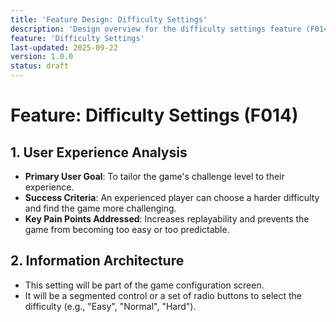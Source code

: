 ```yaml
---
title: 'Feature Design: Difficulty Settings'
description: 'Design overview for the difficulty settings feature (F014).'
feature: 'Difficulty Settings'
last-updated: 2025-09-22
version: 1.0.0
status: draft
---
```


# Feature: Difficulty Settings (F014)

## 1. User Experience Analysis

- **Primary User Goal**: To tailor the game's challenge level to their experience.
- **Success Criteria**: An experienced player can choose a harder difficulty and find the game more challenging.
- **Key Pain Points Addressed**: Increases replayability and prevents the game from becoming too easy or too predictable.

## 2. Information Architecture

- This setting will be part of the game configuration screen.
- It will be a segmented control or a set of radio buttons to select the difficulty (e.g., "Easy", "Normal", "Hard").
